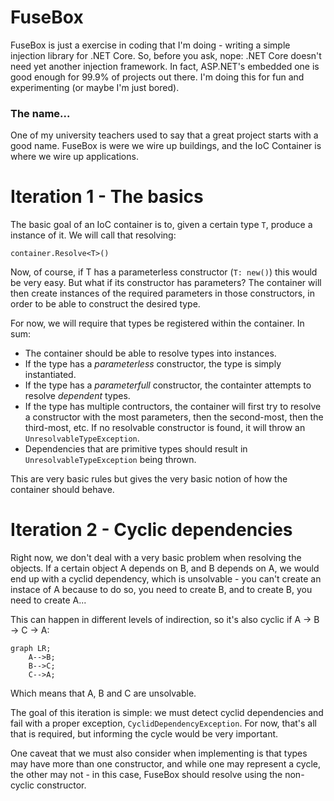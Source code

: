 ﻿FuseBox 
=======

FuseBox is just a exercise in coding that I'm doing - writing a simple injection library for .NET Core. So, before you ask, nope: .NET Core doesn't need yet another injection framework. In fact, ASP.NET's embedded one is good enough for 99.9% of projects out there. I'm doing this for fun and experimenting (or maybe I'm just bored).

### The name...


One of my university teachers used to say that a great project starts with a good name. FuseBox is were we wire up buildings, and the IoC Container is where we wire up applications.

Iteration 1 - The basics
========================

The basic goal of an IoC container is to, given a certain type `T`, produce a instance of it. We will call that resolving:

`container.Resolve<T>()` 

Now, of course, if T has a parameterless constructor (`T: new()`) this would be very easy. But what if its constructor has parameters? The container will then create instances of the required parameters in those constructors, in order to be able to construct the desired type.

For now, we will require that types be registered within the container. In sum:

- The container should be able to resolve types into instances.
- If the type has a _parameterless_ constructor, the type is simply instantiated.
- If the type has a _parameterfull_ constructor, the containter attempts to resolve _dependent_ types.
- If the type has multiple contructors, the container will first try to resolve a constructor with the most parameters, then the second-most, then the third-most, etc. If no resolvable constructor is found, it will throw an `UnresolvableTypeException`.
- Dependencies that are primitive types should result in `UnresolvableTypeException` being thrown.

This are very basic rules but gives the very basic notion of how the container should behave.

Iteration 2 - Cyclic dependencies
=================================

Right now, we don't deal with a very basic problem when resolving the objects. If a certain object A depends on B, and B depends on A, we would end up with a cyclid dependency, which is unsolvable - you can't create an instace of A because to do so, you need to create B, and to create B, you need to create A... 

This can happen in different levels of indirection, so it's also cyclic if A → B → C → A:

```mermaid
graph LR;
    A-->B;
    B-->C;
	C-->A;
```

Which means that A, B and C are unsolvable.

The goal of this iteration is simple: we must detect cyclid dependencies and fail with a proper exception, `CyclidDependencyException`. For now, that's all that is required, but informing the cycle would be very important.

One caveat that we must also consider when implementing is that types may have more than one constructor, and while one may represent a cycle, the other may not - in this case, FuseBox should resolve using the non-cyclic constructor.